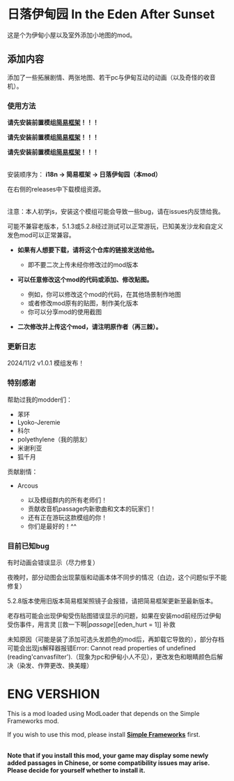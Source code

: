 # 日落伊甸园 In the Eden After Sunset
这是个为伊甸小屋以及室外添加小地图的mod。

## 添加内容

添加了一些拓展剧情、两张地图、若干pc与伊甸互动的动画（以及奇怪的收音机）。

### 使用方法

<b>请先安装前置模组[**简易框架**](https://github.com/emicoto/DOLMods/)！！！

请先安装前置模组[**简易框架**](https://github.com/emicoto/DOLMods/)！！！

请先安装前置模组[**简易框架**](https://github.com/emicoto/DOLMods/)！！！</b>

<br>
安装顺序为：
<b>i18n → 简易框架 → 日落伊甸园（本mod）</b>

在右侧的releases中下载模组资源。

<br>
注意：本人初学js，安装这个模组可能会导致一些bug，请在issues内反馈给我。

可能不兼容老版本，5.1.3或5.2.8经过测试可以正常游玩，已知美发沙龙和自定义发色mod可以正常兼容。

* <b>如果有人想要下载，请将这个仓库的链接发送给他。</b>
  * 即不要二次上传未经你修改过的mod版本<br>

* <b>可以任意修改这个mod的代码或添加、修改贴图。</b>
  * 例如，你可以修改这个mod的代码，在其他场景制作地图
  * 或者修改mod原有的贴图，制作美化版本
  * 你可以分享mod的使用截图<br>

* <b>二次修改并上传这个mod，请注明原作者（再三棘）。</b>

### 更新日志

2024/11/2 v1.0.1 模组发布！

### 特别感谢

帮助过我的modder们：
 * 苯环
 * Lyoko-Jeremie
 * 科尔
 * polyethylene（我的朋友）
 * 米谢利亚
 * 狐千月

贡献剧情：
 * Arcous

 
   * 以及模组群内的所有老师们！
   * 贡献收音机passage内新歌曲和文本的玩家们！
   * 还有正在游玩这款模组的你！
   * 你们是最好的！^^
  
     
### 目前已知bug

有时动画会错误显示（尽力修复）

夜晚时，部分动图会出现蒙版和动画本体不同步的情况（白边，这个问题似乎不能修复）

5.2.8版本使用旧版本简易框架照镜子会报错，请把简易框架更新至最新版本。

老存档可能会出现伊甸受伤贴图错误显示的问题，如果在安装mod前经历过伊甸受伤事件，用言灵 [[救一下啊|$passage][$eden_hurt = 1]] 补救

未知原因（可能是装了添加可选头发颜色的mod后，再卸载它导致的），部分存档可能会出现js解释器报错Error: Cannot read properties of undefined (reading'canvasfilter').（现象为pc和伊甸小人不见），更改发色和眼睛颜色后解决（染发、作弊更改、换美瞳）

# ENG VERSHION
This is a mod loaded using ModLoader that depends on the Simple Frameworks mod. 

If you wish to use this mod, please install [**Simple Frameworks**](https://github.com/emicoto/DOLMods/) first. 

<br>
<b>Note that if you install this mod, your game may display some newly added passages in Chinese, or some compatibility issues may arise. Please decide for yourself whether to install it.</b>
